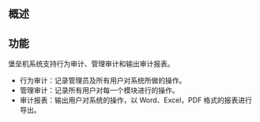 ## 概述

## 功能
堡垒机系统支持行为审计、管理审计和输出审计报表。
- 行为审计：记录管理员及所有用户对系统所做的操作。
- 管理审计：记录所有用户对每一个模块进行的操作。
- 审计报表：输出用户对系统的操作，以 Word、Excel，PDF 格式的报表进行导出。
